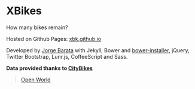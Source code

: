 # XBikes

How many bikes remain?

Hosted on Github Pages: [xbk.github.io](http://xbk.github.io)

Developed by [Jorge Barata](http://jorgebg.com) with Jekyll, Bower and [bower-installer](https://github.com/blittle/bower-installer), jQuery, Twitter Bootstrap, Lunr.js, CoffeeScript and Sass.

**Data provided thanks to [CityBikes](http://citybik.es)**
> [Open World](http://citybik.es/about)
